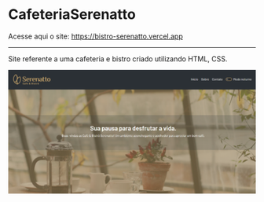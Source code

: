 # CafeteriaSerenatto
Acesse aqui o site: https://bistro-serenatto.vercel.app
***
Site referente a uma cafeteria e bistro criado utilizando HTML, CSS.

![img](https://github.com/DanielTomazi/CafeteriaSerenatto/blob/main/imgcafe-demo.png)
